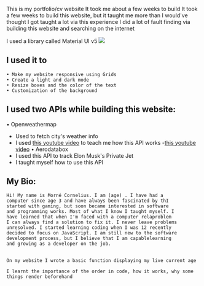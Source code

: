This is my portfolio/cv website
It took me about a few weeks to build
It took a few weeks to build this website, but it taught me more than I would've thought
I got taught a lot via this experience
I did a lot of fault finding via building this website and searching on the internet

I used a library called Material UI v5 <img src="https://img.shields.io/badge/Material%20UI-007FFF?style=for-the-badge&logo=mui&logoColor=white"/>

## I used it to

    • Make my website responsive using Grids
    • Create a light and dark mode
    • Resize boxes and the color of the text
    • Customization of the background

## I used two APIs while building this website:
• Openweathermap
 - Used to fetch city's weather info
- I used [this youtube video](https://www.youtube.com/watch?v=WZNG8UomjSI) to teach me how this API works
-[this youtube video](https://www.youtube.com/watch?v=WZNG8UomjSI)
• Aerodatabox
- I used this API to track Elon Musk's Private Jet 
- I taught myself how to use this API

## My Bio:
    Hi! My name is Morné Cornelius. I am (age) . I have had a
    computer since age 3 and have always been fascinated by thI
    started with gaming, but soon became interested in software
    and programming works. Most of what I know I taught myself. I
    have learned that when I'm faced with a computer relaproblem
    I can always find a solution to fix it. I never leave problems
    unresolved. I started learning coding when I was 12 recently
    decided to focus on JavaScript. I am still new to the software
    development process, but I believe that I am capablelearning
    and growing as a developer on the job.

## 
    On my website I wrote a basic function displaying my live current age

    I learnt the importance of the order in code, how it works, why some things render beforehand 

